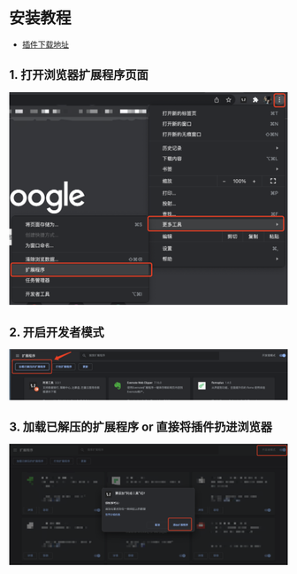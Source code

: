 # 安装教程

- [插件下载地址](https://d97gi4px3j.feishu.cn/sheets/shtcnprcQkGea8LdPwZnCdP5rNc?table=tbl4Qq6fbWDifSih&view=vewAQskBlK)

## 1. 打开浏览器扩展程序页面
![Step 1](../assets/install1.png)

## 2. 开启开发者模式
![Step 2](../assets/install2.png)

## 3. 加载已解压的扩展程序 or 直接将插件扔进浏览器
![Step 3](../assets/install3.png)
